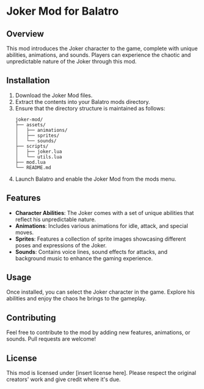 # Joker Mod for Balatro

## Overview
This mod introduces the Joker character to the game, complete with unique abilities, animations, and sounds. Players can experience the chaotic and unpredictable nature of the Joker through this mod.

## Installation
1. Download the Joker Mod files.
2. Extract the contents into your Balatro mods directory.
3. Ensure that the directory structure is maintained as follows:
   ```
   joker-mod/
   ├── assets/
   │   ├── animations/
   │   ├── sprites/
   │   └── sounds/
   ├── scripts/
   │   ├── joker.lua
   │   └── utils.lua
   ├── mod.lua
   └── README.md
   ```
4. Launch Balatro and enable the Joker Mod from the mods menu.

## Features
- **Character Abilities**: The Joker comes with a set of unique abilities that reflect his unpredictable nature.
- **Animations**: Includes various animations for idle, attack, and special moves.
- **Sprites**: Features a collection of sprite images showcasing different poses and expressions of the Joker.
- **Sounds**: Contains voice lines, sound effects for attacks, and background music to enhance the gaming experience.

## Usage
Once installed, you can select the Joker character in the game. Explore his abilities and enjoy the chaos he brings to the gameplay.

## Contributing
Feel free to contribute to the mod by adding new features, animations, or sounds. Pull requests are welcome!

## License
This mod is licensed under [insert license here]. Please respect the original creators' work and give credit where it's due.